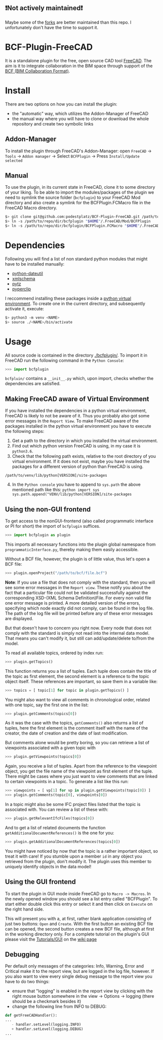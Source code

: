 ## ❗Not actively maintained❗
Maybe some of the [forks](https://github.com/podestplatz/BCF-Plugin-FreeCAD/network/members) are better maintained than this repo. I unfortunately don't have the time to support it.

# BCF-Plugin-FreeCAD
It is a standalone plugin for the free, open source CAD tool
[FreeCAD](https://github.com/FreeCAD). The aim is it to integrate
collaboration in the BIM space through support of the [BCF (BIM Collaboration Format)](https://en.wikipedia.org/wiki/BIM_Collaboration_Format). 

# Install

There are two options on how you can install the plugin: 

  - the "automatic" way, which utilizes the Addon-Manager of FreeCAD
  - the manual way where you will have to clone or download the whole repository
    and create two symbolic links

## Addon-Manager

To install the plugin through FreeCAD's Addon-Manager: open `FreeCAD` -> `Tools` -> `Addon manager` -> Select `BCFPlugin` -> Press
`Install/Update selected`

## Manual

To use the plugin, in its current state in FreeCAD, clone it to some directory of your liking. To be able to import the modules/packages of the plugin we need to symlink the source folder (`bcfplugin`) to your FreeCAD Mod directory and also create a symlink for the BCFPlugin.FCMacro file in the FreeCAD Macro directory.
```bash
$> git clone git@github.com:podestplatz/BCF-Plugin-FreeCAD.git /path/to/repo/dir
$> ln -s /path/to/repo/dir/bcfplugin "$HOME"/.FreeCAD/Mod/BCFPlugin
$> ln -s /path/to/repo/dir/bcfplugin/BCFPlugin.FCMacro "$HOME"/.FreeCAD/Macro/
```

# Dependencies
Following you will find a list of non standard python modules that might have to be installed 
manually:

- [python-dateutil](https://pypi.org/project/python-dateutil/)
- [xmlschema](https://pypi.org/project/xmlschema/)
- [pytz](https://pypi.org/project/pytz/)
- [pyperclip](https://pypi.org/project/pyperclip)

I reccommend installing these packages inside a [python virtual environment](https://packaging.python.org/guides/installing-using-pip-and-virtual-environments/). To 
create one in the current directory, and subsequently activate it, execute:

```bash
$> python3 -m venv <NAME>
$> source ./<NAME>/bin/activate
```


# Usage
All source code is contained in the directory [./bcfplugin/](https://github.com/podestplatz/BCF-Plugin-FreeCAD/tree/feature/PI_retrieval/bcfplugin). 
To import it in FreeCAD run the following command in the `Python Console`:

```python
>>> import bcfplugin
```

`bcfpluin/` contains a `__init__.py` which, upon import, checks whether the dependencies are satisfied. 

## Making FreeCAD aware of Virtual Environment

If you have installed the dependencies in a python virtual environment, FreeCAD is likely to not be aware of it. Thus you probably also got some error messages in the `Report View`. To make FreeCAD aware of the packages installed in the python virtual environment you have to execute the following steps: 

  1. Get a path to the directory in which you installed the virtual environment.
  2. Find out which python version FreeCAD is using, in my case it is `python3.6`.
  3. Check that the following path exists, relative to the root directory of you virtual environment. If it does not exist, maybe you have installed the packages for a different version of python than FreeCAD is using.
    
```
/path/to/venv/lib/python[VERSION]/site-packages
```  
  4. In the `Python console` you have to append to `sys.path` the above mentioned path like this:
    ```python
    import sys
    sys.path.append("VENV/lib/python[VERSION]/site-packages
    ```
    
## Using the non-GUI frontend
To get access to the nonGUI-frontend (also called programmatic interface or PI for short) the import of `bcfplugin` suffices. 
```python
>>> import bcfplugin as plugin
```
This imports all necessary functions into the plugin global namespace from `programmaticInterface.py`, thereby making them easily accessible.

Without a BCF file, however, the plugin is of little value, thus let's open a BCF file: 
```python
>>> plugin.openProject("/path/to/bcf/file.bcf")
```
**Note**: If you use a file that does not comply with the standard, then you will see some error messages in the `Report view`. These notify you about the fact that a particular file could not be validated successfully against the corresponding XSD-(XML Schema Definition)File. For every non valid file one error message is printed. A more detailed version of the errors, specifying which node exactly did not comply, can be found in the log file. The path of the log file will be printed before any of these error messages are displayed. 

But that doesn't have to concern you right now. Every node that does not comply with the standard is simply not read into the internal data model. That means you can't modify it, but still can add/update/delete to/from the model. 

To read all available topics, ordered by index run:

```python
>>> plugin.getTopics()
```

This function returns you a list of tuples. Each tuple does contain the title of the topic as first element, the second element is a reference to the topic object itself. These references are important, so save them in a variable like: 

```python 
>>> topics = [ topic[1] for topic in plugin.getTopics() ]
```

You might also want to view all comments in chronological order, related with one topic, say the first one in the list: 

```python
>>> plugin.getComments(topics[0])
```

As it was the case with the topics, `getComments()` also returns a list of tuples, here the first element is the comment itself with the name of the creator, the date of creation and the date of last modification.

But comments alone would be pretty boring, so you can retrieve a list of viewpoints associated with a given topic with

```python
>>> plugin.getViewpoints(topics[0])
```

Again, you receive a list of tuples. Apart from the reference to the viewpoint object, you get the file name of the viewpoint as first element of the tuple. 
There might be cases where you just want to view comments that are linked to certain viewpoints in a topic. To generate a list like this run:

```python
>>> viewpoints = [ vp[1] for vp in plugin.getViewpoints(topic[0]) ]
>>> plugin.getComments(topic[0], viewpoints[0])
```

In a topic might also be some IFC project files listed that the topic is associated with. You can review a list of these with: 
```python
>>> plugin.getRelevantIfcFiles(topics[0])
```

And to get a list of related documents the function `getAdditionalDocumentReferences()` is the one for you: 

```python
>>> plugin.getAdditionalDocumentReferences(topics[0])
```

You might have noticed by now that the topic is a rather important object, so treat it with care!
If you stumble upon a member `id` in any object you retrieved from the plugin, don't modify it. The plugin uses this member to uniquely identify objects in the data model!

## Using the GUI frontend

To start the plugin in GUI mode inside FreeCAD go to `Macro -> Macros`. In the newly opened window you should see a list entry called "BCFPlugin". To start either double click this entry or select it and then click on `Execute` on the right hand side. 

This will present you with a, at first, rather blank application consisting of just two buttons: `Open` and `Create`. With the first button an existing BCF file can be opened, the second button creates a new BCF file, although at first in the working directory only. For a complete tutorial on the plugin's GUI please visit the [Tutorials/GUI](https://github.com/podestplatz/BCF-Plugin-FreeCAD/wiki/GUI-Tutorial) on the [wiki page](https://github.com/podestplatz/BCF-Plugin-FreeCAD/wiki/)


## Debugging

Per default only messages of the categories: Info, Warning, Error and Critical make it to the report view, but are logged in the log file, however. If you also want to view every single debug message to the report view you have to do two things: 
 - ensure that "logging" is enabled in the report view by clicking with the right mouse button somewhere in the view -> Options -> logging (there should be a checkmark besides it)
 - change the following line from INFO to DEBUG:
 ```python
 def getFreeCADHandler():
 ...
    - handler.setLevel(logging.INFO)
    + handler.setLevel(logging.DEBUG)
 ...
 ```
